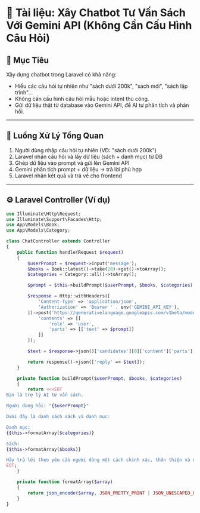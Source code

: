 # 📘 Tài liệu: Xây Chatbot Tư Vấn Sách Với Gemini API (Không Cần Cấu Hình Câu Hỏi)

## 🎯 Mục Tiêu

Xây dựng chatbot trong Laravel có khả năng:
- Hiểu các câu hỏi tự nhiên như "sách dưới 200k", "sách mới", "sách lập trình"...
- Không cần cấu hình câu hỏi mẫu hoặc intent thủ công.
- Gửi dữ liệu thật từ database vào Gemini API, để AI tự phân tích và phản hồi.

---

## 🔄 Luồng Xử Lý Tổng Quan

1. Người dùng nhập câu hỏi tự nhiên (VD: "sách dưới 200k")
2. Laravel nhận câu hỏi và lấy dữ liệu (sách + danh mục) từ DB
3. Ghép dữ liệu vào prompt và gửi lên Gemini API
4. Gemini phân tích prompt + dữ liệu → trả lời phù hợp
5. Laravel nhận kết quả và trả về cho frontend

---

## ⚙️ Laravel Controller (Ví dụ)

```php
use Illuminate\Http\Request;
use Illuminate\Support\Facades\Http;
use App\Models\Book;
use App\Models\Category;

class ChatController extends Controller
{
    public function handle(Request $request)
    {
        $userPrompt = $request->input('message');
        $books = Book::latest()->take(20)->get()->toArray();
        $categories = Category::all()->toArray();

        $prompt = $this->buildPrompt($userPrompt, $books, $categories);

        $response = Http::withHeaders([
            'Content-Type' => 'application/json',
            'Authorization' => 'Bearer ' . env('GEMINI_API_KEY'),
        ])->post('https://generativelanguage.googleapis.com/v1beta/models/gemini-pro:generateContent', [
            'contents' => [[
                'role' => 'user',
                'parts' => [['text' => $prompt]]
            ]]
        ]);

        $text = $response->json()['candidates'][0]['content']['parts'][0]['text'] ?? 'Xin lỗi, tôi chưa hiểu rõ câu hỏi.';

        return response()->json(['reply' => $text]);
    }

    private function buildPrompt($userPrompt, $books, $categories)
    {
        return <<<EOT
Bạn là trợ lý AI tư vấn sách.

Người dùng hỏi: "{$userPrompt}"

Dưới đây là danh sách sách và danh mục:

Danh mục:
{$this->formatArray($categories)}

Sách:
{$this->formatArray($books)}

Hãy trả lời theo yêu cầu người dùng một cách chính xác, thân thiện và ngắn gọn.
EOT;
    }

    private function formatArray($array)
    {
        return json_encode($array, JSON_PRETTY_PRINT | JSON_UNESCAPED_UNICODE);
    }
}
